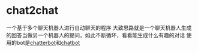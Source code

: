 # chat2chat
一个基于多个聊天机器人进行自动聊天的程序
大致思路就是一个聊天机器人生成的回答当做另一个机器人的提问，如此不断循环，看看能生成什么有趣的对话
使用的bot是[chatterbot](https://github.com/gunthercox/ChatterBot)和[chatbot](https://github.com/sohelamin/chatbot)

